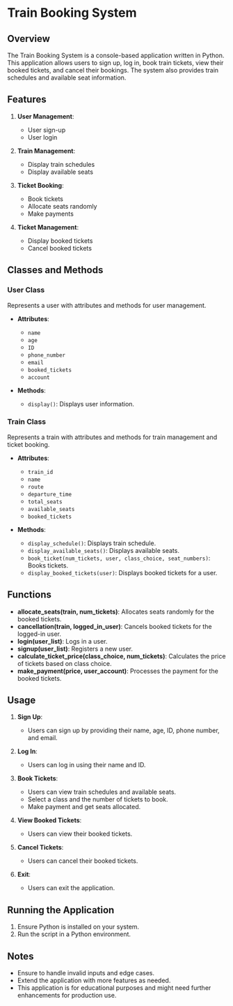 # Train Booking System

## Overview
The Train Booking System is a console-based application written in Python. This application allows users to sign up, log in, book train tickets, view their booked tickets, and cancel their bookings. The system also provides train schedules and available seat information.

## Features
1. **User Management**:
   - User sign-up
   - User login

2. **Train Management**:
   - Display train schedules
   - Display available seats

3. **Ticket Booking**:
   - Book tickets
   - Allocate seats randomly
   - Make payments

4. **Ticket Management**:
   - Display booked tickets
   - Cancel booked tickets

## Classes and Methods

### User Class
Represents a user with attributes and methods for user management.
- **Attributes**:
  - `name`
  - `age`
  - `ID`
  - `phone_number`
  - `email`
  - `booked_tickets`
  - `account`

- **Methods**:
  - `display()`: Displays user information.

### Train Class
Represents a train with attributes and methods for train management and ticket booking.
- **Attributes**:
  - `train_id`
  - `name`
  - `route`
  - `departure_time`
  - `total_seats`
  - `available_seats`
  - `booked_tickets`

- **Methods**:
  - `display_schedule()`: Displays train schedule.
  - `display_available_seats()`: Displays available seats.
  - `book_ticket(num_tickets, user, class_choice, seat_numbers)`: Books tickets.
  - `display_booked_tickets(user)`: Displays booked tickets for a user.

## Functions
- **allocate_seats(train, num_tickets)**: Allocates seats randomly for the booked tickets.
- **cancellation(train, logged_in_user)**: Cancels booked tickets for the logged-in user.
- **login(user_list)**: Logs in a user.
- **signup(user_list)**: Registers a new user.
- **calculate_ticket_price(class_choice, num_tickets)**: Calculates the price of tickets based on class choice.
- **make_payment(price, user_account)**: Processes the payment for the booked tickets.

## Usage
1. **Sign Up**:
   - Users can sign up by providing their name, age, ID, phone number, and email.

2. **Log In**:
   - Users can log in using their name and ID.

3. **Book Tickets**:
   - Users can view train schedules and available seats.
   - Select a class and the number of tickets to book.
   - Make payment and get seats allocated.

4. **View Booked Tickets**:
   - Users can view their booked tickets.

5. **Cancel Tickets**:
   - Users can cancel their booked tickets.

6. **Exit**:
   - Users can exit the application.

## Running the Application
1. Ensure Python is installed on your system.
2. Run the script in a Python environment.


## Notes
- Ensure to handle invalid inputs and edge cases.
- Extend the application with more features as needed.
- This application is for educational purposes and might need further enhancements for production use.
